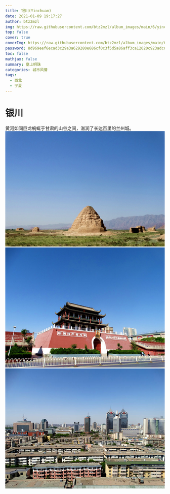 ```yaml
---
title: 银川(Yinchuan)
date: 2021-01-09 19:17:27
author: btz2mzl
img: https://raw.githubusercontent.com/btz2mzl/album_images/main/6/yinchuan_2.jpg
top: false
cover: true
coverImg: https://raw.githubusercontent.com/btz2mzl/album_images/main/6/yinchuan_2.jpg
password: 8d969eef6ecad3c29a3a629280e686cf0c3f5d5a86aff3ca12020c923adc6c92
toc: false
mathjax: false
summary: 塞上明珠
categories: 城市风情
tags: 
  - 西北
  - 宁夏
---
```

# 银川
黄河如同巨龙蜿蜒于甘肃的山谷之间，滋润了长达百里的兰州城。
![荒原之上的土堆留尘封了无数秘密（西夏王陵）](https://raw.githubusercontent.com/btz2mzl/album_images/main/6/yinchuan_1.jpg)
![似曾相识的南门](https://raw.githubusercontent.com/btz2mzl/album_images/main/6/yinchuan_2.jpg)
![塞外城市整洁有序（承天寺塔视角）](https://raw.githubusercontent.com/btz2mzl/album_images/main/6/yinchuan_3.jpg)
